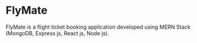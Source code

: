 # FlyMate
FlyMate is a flight ticket booking application developed using MERN Stack (MongoDB, Express js, React js, Node js).
